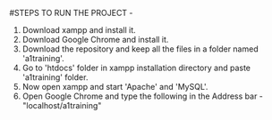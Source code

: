 #STEPS TO RUN THE PROJECT -

1. Download xampp and install it.
2. Download Google Chrome and install it.
3. Download the repository and keep all the files in a folder named 'a1training'.
4. Go to 'htdocs' folder in xampp installation directory and paste 'a1training' folder.
5. Now open xampp and start 'Apache' and 'MySQL'.
6. Open Google Chrome and type the following in the Address bar - "localhost/a1training"
